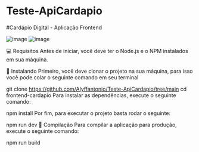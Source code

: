 # Teste-ApiCardapio

#Cardápio Digital - Aplicação Frontend

![image](https://github.com/user-attachments/assets/66187ff7-47e3-4385-ac35-41dc9c793524)   ![image](https://github.com/user-attachments/assets/f6cb0ecb-6e0d-4a66-aeb5-fe460bc0efd3)

💻 Requisitos
Antes de iniciar, você deve ter o Node.js e o NPM instalados em sua máquina.

🚀 Instalando
Primeiro, você deve clonar o projeto na sua máquina, para isso você pode colar o seguinte comando em seu terminal

git clone https://github.com/Alyffantonio/Teste-ApiCardapio/tree/main
cd frontend-cardapio
Para instalar as dependências, execute o seguinte comando:

npm install
Por fim, para executar o projeto basta rodar o seguinte:

npm run dev
🔧 Compilação
Para compilar a aplicação para produção, execute o seguinte comando:

npm run build
